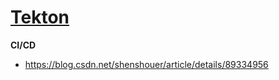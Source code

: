 # [Tekton](https://github.com/tektoncd/pipeline)

**CI/CD**

* https://blog.csdn.net/shenshouer/article/details/89334956

